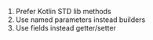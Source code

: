 
1. Prefer Kotlin STD lib methods
2. Use named parameters instead builders
3. Use fields instead getter/setter
